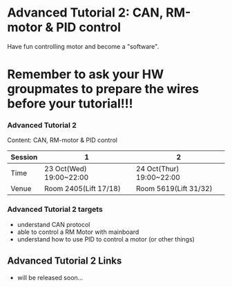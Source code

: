 # Advanced Tutorial 2: CAN, RM-motor & PID control

Have fun controlling motor and become a "software".

# Remember to ask your HW groupmates to prepare the wires before your tutorial!!!

### Advanced Tutorial 2

Content: CAN, RM-motor & PID control

|Session|1|2|
|---|---|---|
|Time|23 Oct(Wed) 19:00~22:00|24 Oct(Thur) 19:00~22:00|
|Venue|Room 2405(Lift 17/18)|Room 5619(Lift 31/32)|

### Advanced Tutorial 2 targets

* understand CAN protocol
* able to control a RM Motor with mainboard
* understand how to use PID to control a motor (or other things)

## Advanced Tutorial 2 Links

* will be released soon...
